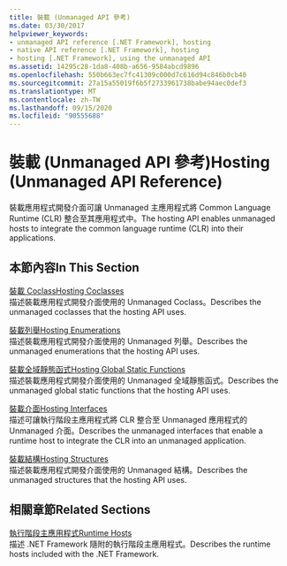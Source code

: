```yaml
---
title: 裝載 (Unmanaged API 參考)
ms.date: 03/30/2017
helpviewer_keywords:
- unmanaged API reference [.NET Framework], hosting
- native API reference [.NET Framework], hosting
- hosting [.NET Framework], using the unmanaged API
ms.assetid: 14295c28-1da8-408b-a656-9584abcd9896
ms.openlocfilehash: 550b663ec7fc41309c000d7c616d94c846b0cb40
ms.sourcegitcommit: 27a15a55019f6b5f2733961738babe94aec0def3
ms.translationtype: MT
ms.contentlocale: zh-TW
ms.lasthandoff: 09/15/2020
ms.locfileid: "90555688"
---
```

# <a name="hosting-unmanaged-api-reference"></a><span data-ttu-id="ad27a-102">裝載 (Unmanaged API 參考)</span><span class="sxs-lookup"><span data-stu-id="ad27a-102">Hosting (Unmanaged API Reference)</span></span>
<span data-ttu-id="ad27a-103">裝載應用程式開發介面可讓 Unmanaged 主應用程式將 Common Language Runtime (CLR) 整合至其應用程式中。</span><span class="sxs-lookup"><span data-stu-id="ad27a-103">The hosting API enables unmanaged hosts to integrate the common language runtime (CLR) into their applications.</span></span>  
  
## <a name="in-this-section"></a><span data-ttu-id="ad27a-104">本節內容</span><span class="sxs-lookup"><span data-stu-id="ad27a-104">In This Section</span></span>  
 [<span data-ttu-id="ad27a-105">裝載 Coclass</span><span class="sxs-lookup"><span data-stu-id="ad27a-105">Hosting Coclasses</span></span>](hosting-coclasses.md)  
 <span data-ttu-id="ad27a-106">描述裝載應用程式開發介面使用的 Unmanaged Coclass。</span><span class="sxs-lookup"><span data-stu-id="ad27a-106">Describes the unmanaged coclasses that the hosting API uses.</span></span>  
  
 [<span data-ttu-id="ad27a-107">裝載列舉</span><span class="sxs-lookup"><span data-stu-id="ad27a-107">Hosting Enumerations</span></span>](hosting-enumerations.md)  
 <span data-ttu-id="ad27a-108">描述裝載應用程式開發介面使用的 Unmanaged 列舉。</span><span class="sxs-lookup"><span data-stu-id="ad27a-108">Describes the unmanaged enumerations that the hosting API uses.</span></span>  
  
 [<span data-ttu-id="ad27a-109">裝載全域靜態函式</span><span class="sxs-lookup"><span data-stu-id="ad27a-109">Hosting Global Static Functions</span></span>](hosting-global-static-functions.md)  
 <span data-ttu-id="ad27a-110">描述裝載應用程式開發介面使用的 Unmanaged 全域靜態函式。</span><span class="sxs-lookup"><span data-stu-id="ad27a-110">Describes the unmanaged global static functions that the hosting API uses.</span></span>  
  
 [<span data-ttu-id="ad27a-111">裝載介面</span><span class="sxs-lookup"><span data-stu-id="ad27a-111">Hosting Interfaces</span></span>](hosting-interfaces.md)  
 <span data-ttu-id="ad27a-112">描述可讓執行階段主應用程式將 CLR 整合至 Unmanaged 應用程式的 Unmanaged 介面。</span><span class="sxs-lookup"><span data-stu-id="ad27a-112">Describes the unmanaged interfaces that enable a runtime host to integrate the CLR into an unmanaged application.</span></span>  
  
 [<span data-ttu-id="ad27a-113">裝載結構</span><span class="sxs-lookup"><span data-stu-id="ad27a-113">Hosting Structures</span></span>](hosting-structures.md)  
 <span data-ttu-id="ad27a-114">描述裝載應用程式開發介面使用的 Unmanaged 結構。</span><span class="sxs-lookup"><span data-stu-id="ad27a-114">Describes the unmanaged structures that the hosting API uses.</span></span>  
  
## <a name="related-sections"></a><span data-ttu-id="ad27a-115">相關章節</span><span class="sxs-lookup"><span data-stu-id="ad27a-115">Related Sections</span></span>  
 <span data-ttu-id="ad27a-116">[執行階段主應用程式](/previous-versions/dotnet/netframework-4.0/a51xd4ze(v=vs.100))</span><span class="sxs-lookup"><span data-stu-id="ad27a-116">[Runtime Hosts](/previous-versions/dotnet/netframework-4.0/a51xd4ze(v=vs.100))</span></span>  
 <span data-ttu-id="ad27a-117">描述 .NET Framework 隨附的執行階段主應用程式。</span><span class="sxs-lookup"><span data-stu-id="ad27a-117">Describes the runtime hosts included with the .NET Framework.</span></span>
